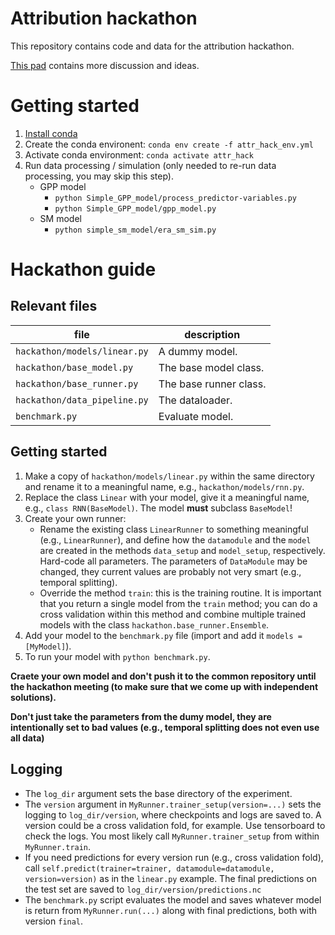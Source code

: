 
# Attribution hackathon

This repository contains code and data for the attribution hackathon.

[This pad](https://pad.gwdg.de/YoDSoLPUQmaAgNcuw_vVAA#) contains more discussion and ideas.

# Getting started

1. [Install conda](https://docs.conda.io/projects/conda/en/latest/user-guide/install/index.html)
1. Create the conda environent: `conda env create -f attr_hack_env.yml`
1. Activate conda environment: `conda activate attr_hack`
1. Run data processing / simulation (only needed to re-run data processing, you may skip this step).
    * GPP model
        * `python Simple_GPP_model/process_predictor-variables.py`
        * `python Simple_GPP_model/gpp_model.py`
    * SM model
        * `python simple_sm_model/era_sm_sim.py`

# Hackathon guide

## Relevant files

| file | description |
| ---  | ---         |
| `hackathon/models/linear.py` | A dummy model. |
| `hackathon/base_model.py` | The base model class. |
| `hackathon/base_runner.py` | The base runner class. |
| `hackathon/data_pipeline.py` | The dataloader. |
| `benchmark.py` | Evaluate model. |

## Getting started

1. Make a copy of `hackathon/models/linear.py` within the same directory and rename it to a meaningful name, e.g., `hackathon/models/rnn.py`.
1. Replace the class `Linear` with your model, give it a meaningful name, e.g., `class RNN(BaseModel)`. The model **must** subclass `BaseModel`!
1. Create your own runner:
    * Rename the existing class `LinearRunner` to something meaningful (e.g., `LinearRunner`), and define how the `datamodule` and the `model` are created in the methods `data_setup` and `model_setup`, respectively. Hard-code all parameters. The parameters of `DataModule` may be changed, they current values are probably not very smart (e.g., temporal splitting).
    * Override the method `train`: this is the training routine. It is important that you return a single model from the `train` method; you can do a cross validation within this method and combine multiple trained models with the class `hackathon.base_runner.Ensemble`.
1. Add your model to the `benchmark.py` file (import and add it `models = [MyModel]`).
1. To run your model with `python benchmark.py`.

__Craete your own model and don't push it to the common repository until the hackathon meeting (to make sure that we come up with independent solutions).__

__Don't just take the parameters from the dumy model, they are intentionally set to bad values (e.g., temporal splitting does not even use all data)__

## Logging

* The `log_dir` argument sets the base directory of the experiment.
* The `version` argument in `MyRunner.trainer_setup(version=...)` sets the logging
  to `log_dir/version`, where checkpoints and logs are saved to. A version could be a cross validation fold, for example. Use tensorboard to check the logs. You most likely call `MyRunner.trainer_setup` from within `MyRunner.train`.
* If you need predictions for every version run (e.g., cross validation fold), call `self.predict(trainer=trainer, datamodule=datamodule, version=version)` as in the `linear.py` example. The final predictions on the test set are saved to `log_dir/version/predictions.nc`
* The `benchmark.py` script evaluates the model and saves whatever model is return from `MyRunner.run(...)` along with final predictions, both with version `final`.
